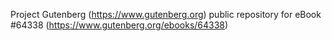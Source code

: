 Project Gutenberg (https://www.gutenberg.org) public repository for
eBook #64338 (https://www.gutenberg.org/ebooks/64338)
